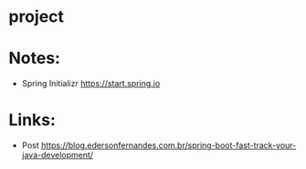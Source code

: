 # project

# Notes:

-   Spring Initializr
    https://start.spring.io

# Links:

-   Post
    https://blog.edersonfernandes.com.br/spring-boot-fast-track-your-java-development/

